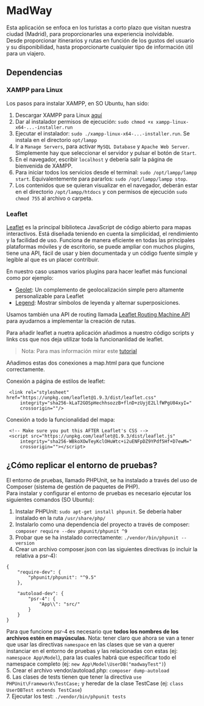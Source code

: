 # MadWay 

Esta aplicación se enfoca en los turistas a corto plazo que visitan nuestra ciudad (Madrid), para proporcionarles una experiencia inolvidable.  
Desde proporcionar itinerarios y rutas en función de los gustos del usuario y su disponibilidad, hasta proporcionarte cualquier tipo de información útil para un viajero.  

## Dependencias

### XAMPP para Linux
Los pasos para instalar XAMPP, en SO Ubuntu, han sido: 
1. Descargar XAMPP para Linux [aquí](https://www.apachefriends.org/download.html)  
2. Dar al instalador permisos de ejecución: `sudo chmod +x xampp-linux-x64-...-installer.run`  
3. Ejecutar el instalador: `sudo ./xampp-linux-x64-...-installer.run`. Se instala en el directorio `opt/lampp`  
4. Ir a `Manage Servers`, para activar `MySQL Database` y `Apache Web Server`. Simplemente hay que seleccionar el servidor y pulsar el botón de `Start`.  
5. En el navegador, escribir `localhost` y debería salir la página de bienvenida de XAMPP.   
6. Para iniciar todos los servicios desde el terminal: `sudo /opt/lampp/lampp start`. Equivalentemente para pararlos: `sudo /opt/lampp/lampp stop`.  
7. Los contenidos que se quieran visualizar en el navegador, deberán estar en el directorio `/opt/lampp/htdocs` y con permisos de ejecución `sudo chmod 755` al archivo o carpeta.

### Leaflet

[Leaflet](https://leafletjs.com/) es la principal biblioteca JavaScript de código abierto para mapas interactivos. Está diseñada teniendo en cuenta la simplicidad, el rendimiento y la facilidad de uso. Funciona de manera eficiente en todas las principales plataformas móviles y de escritorio, se puede ampliar con muchos plugins, tiene una API, fácil de usar y bien documentada y un código fuente simple y legible al que es un placer contribuir.

En nuestro caso usamos varios plugins para hacer leaflet más funcional como por ejemplo:
- [Geolet](https://github.com/rhlt/leaflet-geolet): Un complemento de geolocalización simple pero altamente personalizable para Leaflet
- [Legend](https://github.com/ptma/Leaflet.Legend): Mostrar símbolos de leyenda y alternar superposiciones.


Usamos también una API de routing llamada [Leaflet Routing Machine API](https://www.liedman.net/leaflet-routing-machine/api/) para ayudarnos a implementar la creación de rutas. 

Para añadir leaflet a nuetra aplicación añadimos a nuestro código scripts y links css que nos deja utilizar toda la funcionanlidad de leaflet. 

> Nota: Para mas información mirar este [tutorial](https://leafletjs.com/examples/quick-start/)

Añadimos estas dos conexiones a map.html para que funcione correctamente.

Conexión a página de estilos de leaflet:
```
 <link rel="stylesheet" href="https://unpkg.com/leaflet@1.9.3/dist/leaflet.css"
     integrity="sha256-kLaT2GOSpHechhsozzB+flnD+zUyjE2LlfWPgU04xyI="
     crossorigin=""/>
````

Conexión a todo la funcionalidad del mapa:
```
 <!-- Make sure you put this AFTER Leaflet's CSS -->
 <script src="https://unpkg.com/leaflet@1.9.3/dist/leaflet.js"
     integrity="sha256-WBkoXOwTeyKclOHuWtc+i2uENFpDZ9YPdf5Hf+D7ewM="
     crossorigin=""></script>
```


## ¿Cómo replicar el entorno de pruebas?
El entorno de pruebas, llamado PHPUnit, se ha instalado a través del uso de Composer (sistema de gestión de paquetes de PHP).  
Para instalar y configurar el entorno de pruebas es necesario ejecutar los siguientes comandos (SO Ubuntu):
1. Instalar PHPUnit: `sudo apt-get install phpunit`. Se debería haber instalado en la ruta `/usr/share/php/`  
2. Instalarlo como una dependencia del proyecto a través de composer: `composer require --dev phpunit/phpunit ^9`
3. Probar que se ha instalado correctamente: `./vendor/bin/phpunit --version`
4. Crear un archivo composer.json con las siguientes directivas (o incluir la relativa a psr-4):		
~~~
{
	"require-dev": {
		"phpunit/phpunit": "^9.5"  
	}, 

   	"autoload-dev": {
		"psr-4": {
			"App\\": "src/"
		}
	}
}
~~~   
Para que funcione psr-4 es necesario que **todos los nombres de los archivos estén en mayúsculas**. 
Nota: tener claro que ahora se van a tener que usar las directivas `namespace` en las clases que se van a querer instanciar en el entorno de pruebas y las relacionadas con estas (ej: `namespace App\Model`), para las cuales habrá que especificar todo el namespace completo (ej: `new App\Model\UserDB("madwayTest")`)       
5. Crear el archivo vendor/autoload.php: `composer dump-autoload`  
6. Las clases de tests tienen que tener la directiva `use PHPUnit\Framework\TestCase;` y heredar de la clase TestCase (ej: `class UserDBTest extends TestCase`)    
7. Ejecutar los test: `./vendor/bin/phpunit tests`  

